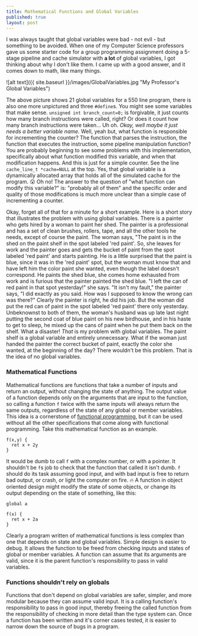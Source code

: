 ```yaml
---
title: Mathematical Functions and Global Variables
published: true
layout: post
---
```


I was always taught that global variables were bad - not evil - but something
to be avoided. When one of my Computer Science professors gave us some starter code for
a group programming assignment doing a 5-stage pipeline and cache simulator
with __a lot__ of global variables, I got
thinking about why I don't like them. I came up with a good answer, and it 
comes down to math, like many things.

![alt text]({{ site.baseurl }}/images/GlobalVariables.jpg "My Professor's
Global Variables")

The above picture shows 21 global variables for a 550 line program, there is
also one more unpictured and three `#define`s. You might see some variables
that make sense. `unsigned int branch_count=0;` is forgivable, it just counts
how many branch instructions were called, right? Or does it count how many branch
instructions were taken... Uh oh. _Okay, well maybe it just needs a better
variable name._ Well, yeah but, what function is responsible for
incrementing the counter? The function that parses the instruction, the
function that executes the instruction, some pipeline manipulation function?
You are probably beginning to see some problems with this implementation,
specifically about what function modified this variable, and when that
modification happens. And this is just for a simple counter. See the line
`cache_line_t *cache=NULL` at the top. Yes, that global variable is
a dynamically allocated array that holds all of the simulated cache for the
program. :open_mouth: Oh no! The answer to the question of "what function
can modify this variable?" is: "probably all of them" and the specific order and
quality of those modifications is much more unclear than a simple case of
incrementing a counter.

Okay, forget all of that for a minute for a short example. Here is a short
story that illustrates the problem with using global variables.
There is a painter who gets hired by a woman to paint her shed. The painter is
a professional and has a set of clean brushes, rollers, tape, and all the other
tools he needs, except of course the paint. The woman says, "The paint is in
the shed on the paint shelf in the spot labeled 'red paint'. So, she leaves for
work and the painter goes and gets the bucket of paint from the spot labeled 'red paint'
and starts painting. He is a little surprised that the paint is blue, since it
was in the 'red paint' spot, but the woman must know that and have left him the
color paint she wanted, even though the label doesn't correspond. He paints the
shed blue, she comes home exhausted from work and is furious that the painter
painted the shed blue. "I left the can of red paint in that spot yesterday!"
she says. "It isn't my fault," the painter says, "I did exactly as you said.
How was I supposed to know the wrong can was there?" Clearly the painter is
right, he did his job. But the woman did put the red can of paint in the spot
labeled 'red paint' there only yesterday. Unbeknownst to both of them, the
woman's husband was up late last night putting the second coat of blue paint on
his new birdhouse, and in his haste to get to sleep, he mixed up the cans of
paint when he put them back on the shelf. What a disaster! _That_ is my
problem with global variables. The paint shelf is a global variable and
entirely unnecessary. What if the woman just handed the painter the
correct bucket of paint, exactly the color she
wanted, at the beginning of the day? There wouldn't be this problem. That is
the idea of no global variables. 

### Mathematical Functions

Mathematical functions are functions that take a number of inputs and return
an output, without changing the state of anything. The output value of
a function depends only on the arguments that are input to the function, so
calling a function `f` twice with the same inputs will always return the same
outputs, regardless of the state of any global or member variables. This idea is a cornerstone of [functional programming](https://en.wikipedia.org/wiki/Functional_programming), but it can be used without all the other specifications that come along with functional programming. Take this mathematical function as an example.

~~~
f(x,y) {
  ret x + 2y 
}
~~~

It would be dumb to call `f` with a complex number, or with a pointer. It
shouldn't be `f`s job to check that the function that called it isn't dumb. `f`
should do its task assuming good input, and with bad input is free to return
bad output, or crash, or light the computer on fire. :fire:
A function in object oriented design might modify the state of some objects, or
change its output depending on the state of something, like this:

~~~
global a

f(x) {
  ret x + 2a
}
~~~

Clearly a program written of mathematical functions is less complex than one
that depends on state and global variables. Simple design is easier to debug.
It allows the function to be freed from checking inputs and states of global
or member variables. A function can assume that its arguments are valid, since
it is the parent function's responsibility to pass in valid variables.

### Functions shouldn't rely on globals

Functions that don't depend on global variables are safer, simpler, and more
modular because they can assume valid input. It is a calling function's
responsibility to pass in good input, thereby freeing the called function from
the responsibility of checking in more detail than the type system can. Once
a function has been written and it's corner cases tested, it is easier to
narrow down the source of bugs in a program.


